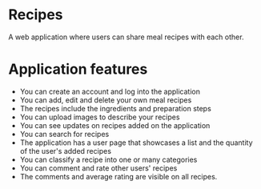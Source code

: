 # Recipes
A web application where users can share meal recipes with each other.

# Application features
- You can create an account and log into the application
- You can add, edit and delete your own meal recipes
- The recipes include the ingredients and preparation steps
- You can upload images to describe your recipes
- You can see updates on recipes added on the application
- You can search for recipes
- The application has a user page that showcases a list and the quantity of the user's added recipes
- You can classify a recipe into one or many categories
- You can comment and rate other users' recipes
- The comments and average rating are visible on all recipes.
